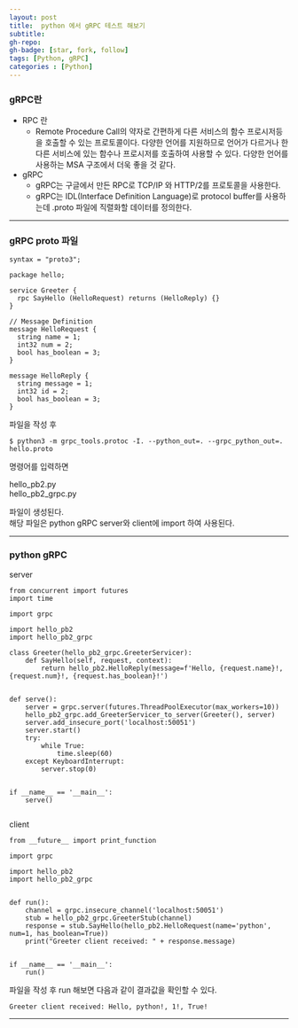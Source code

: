 ```yaml
---
layout: post
title:  python 에서 gRPC 테스트 해보기
subtitle: 
gh-repo: 
gh-badge: [star, fork, follow]
tags: [Python, gRPC]
categories : [Python]
---
```


### gRPC란
* RPC 란
    - Remote Procedure Call의 약자로 간편하게 다른 서비스의 함수 프로시저등을 호출할 수 있는 프로토콜이다.
      다양한 언어를 지원하므로 언어가 다르거나 한 다른 서비스에 있는 함수나 프로시저를 호출하여 사용할 수 있다.
      다양한 언어를 사용하는 MSA 구조에서 더욱 좋을 것 같다.
* gRPC
    - gRPC는 구글에서 만든 RPC로 TCP/IP 와 HTTP/2를 프로토콜을 사용한다.
    - gRPC는 IDL(Interface Definition Language)로 protocol buffer를 사용하는데 .proto 파일에 직렬화할 데이터를 정의한다.

---  
### gRPC proto 파일  

```
syntax = "proto3";

package hello;

service Greeter {
  rpc SayHello (HelloRequest) returns (HelloReply) {}
}

// Message Definition
message HelloRequest {
  string name = 1;
  int32 num = 2;
  bool has_boolean = 3;
}

message HelloReply {
  string message = 1;
  int32 id = 2;
  bool has_boolean = 3;
}
```

파일을 작성 후 

```
$ python3 -m grpc_tools.protoc -I. --python_out=. --grpc_python_out=. hello.proto
```
명령어를 입력하면

hello_pb2.py  
hello_pb2_grpc.py  

파일이 생성된다.  
해당 파일은 python gRPC server와 client에 import 하여 사용된다.  

---
### python gRPC   

server  
```
from concurrent import futures
import time

import grpc

import hello_pb2
import hello_pb2_grpc

class Greeter(hello_pb2_grpc.GreeterServicer):
    def SayHello(self, request, context):
        return hello_pb2.HelloReply(message=f'Hello, {request.name}!, {request.num}!, {request.has_boolean}!')


def serve():
    server = grpc.server(futures.ThreadPoolExecutor(max_workers=10))
    hello_pb2_grpc.add_GreeterServicer_to_server(Greeter(), server)
    server.add_insecure_port('localhost:50051')
    server.start()
    try:
        while True:
            time.sleep(60)
    except KeyboardInterrupt:
        server.stop(0)


if __name__ == '__main__':
    serve()
    
```   

client
```
from __future__ import print_function

import grpc

import hello_pb2
import hello_pb2_grpc


def run():
    channel = grpc.insecure_channel('localhost:50051')
    stub = hello_pb2_grpc.GreeterStub(channel)
    response = stub.SayHello(hello_pb2.HelloRequest(name='python', num=1, has_boolean=True))
    print("Greeter client received: " + response.message)


if __name__ == '__main__':
    run()
```   

파일을 작성 후 run 해보면 다음과 같이 결과값을 확인할 수 있다.  

```
Greeter client received: Hello, python!, 1!, True!
```


---